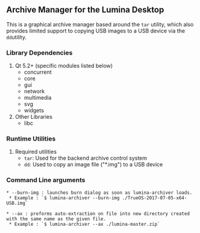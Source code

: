 ## Archive Manager for the Lumina Desktop

This is a graphical archive manager based around the `tar` utility, which also provides limited support to copying USB images to a USB device via the `dd`utility.

### Library Dependencies

1. Qt 5.2+ (specific modules listed below)
   * concurrent
   * core
   * gui
   * network
   * multimedia
   * svg
   * widgets
2. Other Libraries
   * libc

### Runtime Utilities

1. Required utilities
   * `tar`: Used for the backend archive control system
   * `dd`: Used to copy an image file ("*.img") to a USB device

### Command Line arguments

    * --burn-img : launches burn dialog as soon as lumina-archiver loads.
	 * Example : `$ lumina-archiver --burn-img ./TrueOS-2017-07-05-x64-USB.img`

    * --ax : preforms auto-extraction on file into new directory created with the same name as the given file. 
 	 * Example : `$ lumina-archiver --ax ./lumina-master.zip`

